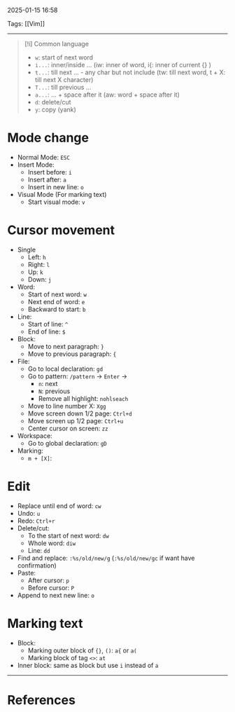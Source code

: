 2025-01-15 16:58

Tags: [[Vim]]  

---

> [!i] Common language
> - `w`: start of next word
> - `i...`: inner/inside ... (iw: inner of word, i{: inner of current {} )
> - `t...`: till next ... - any char but not include (tw: till next word, t + X: till next X character)
> - `T...`: till previous ...
> - `a...`: ... + space after it (aw: word + space after it)
> - `d`: delete/cut
> - `y`: copy (yank)

# Mode change
- Normal Mode: `ESC`
- Insert Mode:
	- Insert before: `i`
	- Insert after: `a`
	- Insert in new line: `o`
- Visual Mode (For marking text)
	- Start visual mode: `v`
# Cursor movement
- Single
	- Left: `h`
	- Right: `l`
	- Up: `k`
	- Down: `j`
- Word:
	- Start of next word: `w`
	- Next end of word: `e`
	- Backward to start: `b`
- Line:
	- Start of line: `^`
	- End of line: `$`
- Block:
	- Move to next paragraph: `}`
	- Move to previous paragraph: `{`
- File:
	- Go to local declaration: `gd`
	- Go to pattern: `/pattern` -> `Enter` ->
		- `n`: next
		- `N`: previous
		- Remove all highlight: `nohlseach`
	- Move to line number X: `Xgg`
	- Move screen down 1/2 page: `Ctrl+d`
	- Move screen up 1/2 page: `Ctrl+u`
	- Center cursor on screen: `zz`
- Workspace:
	- Go to global declaration: `gD`
- Marking:
	- `m + [X]`: 
# Edit
- Replace until end of word: `cw`
- Undo: `u`
- Redo: `Ctrl+r`
- Delete/cut:
	- To the start of next word: `dw`
	- Whole word: `diw`
	- Line: `dd`
- Find and replace: `:%s/old/new/g` (`:%s/old/new/gc` if want have confirmation)
- Paste: 
	- After cursor: `p`
	- Before cursor: `P`
- Append to next new line: `o`
# Marking text
- Block:
	- Marking outer block of `{}`, `()`: `a{` or `a(`
	- Marking block of tag `<>`: `at`
- Inner block: same as block but use `i` instead of `a`

---
# References